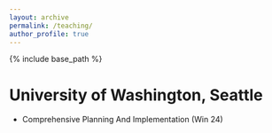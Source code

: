 ```yaml
---
layout: archive
permalink: /teaching/
author_profile: true
---
```

{% include base_path %}

# University of Washington, Seattle
* Comprehensive Planning And Implementation (Win 24)
